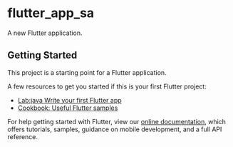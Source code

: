 # flutter_app_sa

A new Flutter application.

## Getting Started

This project is a starting point for a Flutter application.

A few resources to get you started if this is your first Flutter project:

- [Lab:java Write your first Flutter app](https://flutter.dev/docs/get-started/codelab)
- [Cookbook: Useful Flutter samples](https://flutter.dev/docs/cookbook)

For help getting started with Flutter, view our
[online documentation](https://flutter.dev/docs), which offers tutorials,
samples, guidance on mobile development, and a full API reference.
